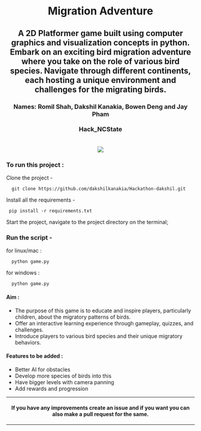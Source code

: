 <h1 align="center">Migration Adventure</h1>
<div align="center">
  <h2> A 2D Platformer game built using computer graphics and visualization concepts in python. Embark on an exciting bird migration adventure where you take on the role of various bird species. Navigate through different continents, each hosting a unique environment and challenges for the migrating birds. </h2>
    <h3>
  Names: Romil Shah, Dakshil Kanakia, Bowen Deng and Jay Pham<br>
  <br>
  Hack_NCState<br>
  <br>
</h3>
</div>

<div align="center">

[![](https://img.shields.io/badge/Made_with-python-yellow?style=for-the-badge&logo=python)](https://www.python.org/ "Python")

</div>


<div align="center">

</div>

### <b>To run this project :</b>

Clone the project -

```
  git clone https://github.com/dakshilkanakia/Hackathon-dakshil.git
```

Install all the requirements -

```
 pip install -r requirements.txt
```

Start the project, navigate to the project directory on the terminal;

### Run the script -

for linux/mac :

```
  python game.py
```

for windows :

```
  python game.py
```

<h4>
<b>
Aim :
</b>
</h4>
<ul>
<li> The purpose of this game is to educate and inspire players, particularly children, about the migratory patterns of birds.</li>
<li> Offer an interactive learning experience through gameplay, quizzes, and challenges. </li>
<li> Introduce players to various bird species and their unique migratory behaviors. </li>

</ul>
</div>

#### <b>Features to be added :</b>

- Better AI for obstacles
- Develop more species of birds into this
- Have bigger levels with camera panning
- Add rewards and progression

---

#### <div align="center">If you have any improvements create an issue and if you want you can also make a pull request for the same. </div>

---


